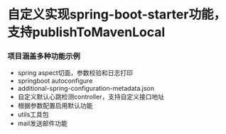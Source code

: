 # 自定义实现spring-boot-starter功能，支持publishToMavenLocal

### 项目涵盖多种功能示例

* spring aspect切面，参数校验和日志打印
* springboot autoconfigure
* additional-spring-configuration-metadata.json
* 自定义默认心跳检测controller，支持自定义接口地址
* 根据参数配置启用默认功能
* utils工具包
* mail发送邮件功能

